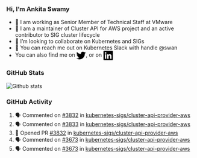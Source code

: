 ### Hi, I’m Ankita Swamy

- 💼 I am working as Senior Member of Technical Staff at VMware
- 👀 I am a maintainer of Cluster API for AWS project and an active contributor to SIG cluster lifecycle
- 💞️ I’m looking to collaborate on Kubernetes and SIGs
- 💬 You can reach me out on Kubernetes Slack with handle @swan
- You can also find me on <a href="https://twitter.com/SwamyAnkita" target="blank"><img align="center" src="https://raw.githubusercontent.com/Ankitasw/Ankitasw/master/svg/twitter.svg" alt="Ankitasw" height="25" width="25" color="#1DA1f2" /></a>, or on <a href="https://www.linkedin.com/in/Ankitaswamy/" target="blank"><img align="center" src="https://raw.githubusercontent.com/Ankitasw/Ankitasw/master/svg/linkedin.svg" alt="Ankitasw" height="25" width="25" /></a>

### GitHub Stats
![Github stats](https://github-readme-stats.vercel.app/api?username=Ankitasw&count_private=true&show_icons=true&theme=tokyonight)

### GitHub Activity 
<!--START_SECTION:activity-->
1. 🗣 Commented on [#3832](https://github.com/kubernetes-sigs/cluster-api-provider-aws/issues/3832) in [kubernetes-sigs/cluster-api-provider-aws](https://github.com/kubernetes-sigs/cluster-api-provider-aws)
2. 🗣 Commented on [#3833](https://github.com/kubernetes-sigs/cluster-api-provider-aws/issues/3833) in [kubernetes-sigs/cluster-api-provider-aws](https://github.com/kubernetes-sigs/cluster-api-provider-aws)
3. 💪 Opened PR [#3832](https://github.com/kubernetes-sigs/cluster-api-provider-aws/pull/3832) in [kubernetes-sigs/cluster-api-provider-aws](https://github.com/kubernetes-sigs/cluster-api-provider-aws)
4. 🗣 Commented on [#3673](https://github.com/kubernetes-sigs/cluster-api-provider-aws/issues/3673) in [kubernetes-sigs/cluster-api-provider-aws](https://github.com/kubernetes-sigs/cluster-api-provider-aws)
5. 🗣 Commented on [#3673](https://github.com/kubernetes-sigs/cluster-api-provider-aws/issues/3673) in [kubernetes-sigs/cluster-api-provider-aws](https://github.com/kubernetes-sigs/cluster-api-provider-aws)
<!--END_SECTION:activity-->
